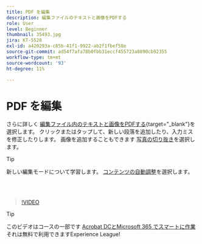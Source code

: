 ```yaml
---
title: PDF を編集
description: 編集ファイルのテキストと画像をPDFする
role: User
level: Beginner
thumbnail: 35493.jpg
jira: KT-5528
exl-id: a420293a-c85b-41f1-9922-ab2f1fbef58e
source-git-commit: ad54f7afa78b0fbb31eccf455723a8890cb92355
workflow-type: tm+mt
source-wordcount: '93'
ht-degree: 11%

---
```


# PDF を編集

さらに詳しく [編集ファイル内のテキストと画像をPDFする](https://www.adobe.com/jp/acrobat/online/pdf-editor.html){target="_blank"}を選択します。 クリックまたはタップして、新しい段落を追加したり、入力ミスを修正したりします。 画像を追加することもできます [写真の切り抜き](https://www.adobe.com/acrobat/online/crop-pdf.html)を選択します。

>[!TIP]
>
>新しい編集モードについて学習します。 [コンテンツの自動調整](auto-adjust-layout.md)を選択します。

<br> 

>[!VIDEO](https://video.tv.adobe.com/v/35493?quality=12&learn=on&hidetitle=true)

>[!TIP]
>
>このビデオはコースの一部です [Acrobat DCとMicrosoft 365 でスマートに作業](https://experienceleague.adobe.com/?recommended=Acrobat-U-1-2021.microsoft365) それは無料で利用できますExperience League!
